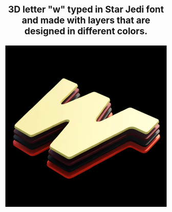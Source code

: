 # <p style="text-align: center;"> <strong> 3D letter "w" typed in Star Jedi font and made with layers that are designed in different colors.</strong></p>
![A 3D letter "w" typed in Star Jedi font and made with layers that are designed in different colors.](img/w.jpg)
